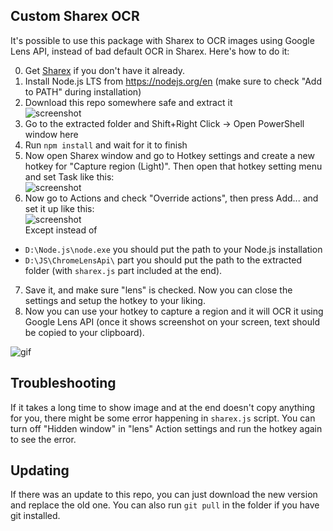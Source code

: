 ## Custom Sharex OCR
It's possible to use this package with Sharex to OCR images using Google Lens API, instead of bad default OCR in Sharex. Here's how to do it:  
  
0. Get [Sharex](https://getsharex.com/) if you don't have it already.
1. Install Node.js LTS from https://nodejs.org/en (make sure to check "Add to PATH" during installation)  
2. Download this repo somewhere safe and extract it  
![screenshot](https://lune.dimden.dev/eaab7598004e.png)  
3. Go to the extracted folder and Shift+Right Click -> Open PowerShell window here  
4. Run `npm install` and wait for it to finish  
5. Now open Sharex window and go to Hotkey settings and create a new hotkey for "Capture region (Light)". Then open that hotkey setting menu and set Task like this:  
![screenshot](https://lune.dimden.dev/11f3777b3885.png)  
6. Now go to Actions and check "Override actions", then press Add... and set it up like this:  
![screenshot](https://lune.dimden.dev/fb8a14c1014f.png)  
Except instead of  
- `D:\Node.js\node.exe` you should put the path to your Node.js installation  
- `D:\JS\ChromeLensApi\` part you should put the path to the extracted folder (with `sharex.js` part included at the end).  
7. Save it, and make sure "lens" is checked. Now you can close the settings and setup the hotkey to your liking.
9. Now you can use your hotkey to capture a region and it will OCR it using Google Lens API (once it shows screenshot on your screen, text should be copied to your clipboard).
  
![gif](https://lune.dimden.dev/1bf28abae5b0.gif)

## Troubleshooting
If it takes a long time to show image and at the end doesn't copy anything for you, there might be some error happening in `sharex.js` script. You can turn off "Hidden window" in "lens" Action settings and run the hotkey again to see the error.  

## Updating
If there was an update to this repo, you can just download the new version and replace the old one. You can also run `git pull` in the folder if you have git installed.